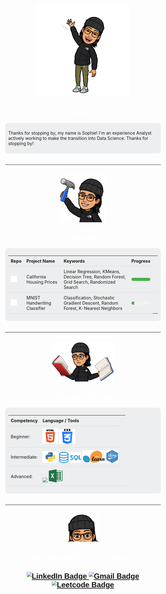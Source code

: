 <html>
<head>
  <title>Howdy!</title>
  <style>
    h1{
      color: #FFF;
      font-family: Arial, sans-serif;
      font-size: 30px;
      text-align: center;
    }
    h2{
      color: #FFF;
      font-family: Arial, sans-serif;
      font-size: 24px;
      text-align: center;
    }
    .callout-box {
      border: ipx solid #ccc;
      background-color: rgba(172, 174, 180, 0.2);
      border-radius: 10px;
      padding: 10px;
      margin-bottom: 5px
    }
     /* Style for the progress bars */
    .progress-bar {
      width: 100%;
      height: 10px;
      background-color: #f2f2f2;
      border-radius: 10px;
      overflow: hidden;
    }
    .progress-bar .progress {
      height: 100%;
      background-color: #4caf50;
    }
    /* Optional styling for the table */
    table {
      width: 100%;
      border-collapse: collapse;
    }
    th, td {
      padding: 8px;
      text-align: left;
      border-bottom: 1px solid #ddd;
      }
  </style>
</head>
<body>
  <div id="header" align="center">
    <img src="images/howdy.PNG" alt="Local Image" width="300"/>
  </div>
  <h2>Howdy 🤠</h2>
  <div class="callout-box">
    <p>Thanks for stopping by, my name is Sophie! I'm an experience Analyst actively working to make the transition into Data Science. Thanks for stopping by!</p>
  </div>

  <br>
  <hr>
  <br>

  <div id="header" align="center">
    <img src="images/projects.PNG" alt="Local Image" width="150"/>
  </div>
  <h2>Projects</h2>
  <div class="callout-box">
    <div id="projects-table">
    <table>
      <tr>
        <th>Repo</th>
        <th>Project Name</th>
        <th>Keywords</th>
        <th>Progress</th>
      </tr>
      <tr>
        <td><a href="https://github.com/srmarshall0/machine_learning_projects.git">
              <img src="images/github.PNG" alt="Machine Learning Projects" width=20></a></td>
        <td>California Housing Prices</td>
        <td>Linear Regression, KMeans, Decision Tree, Random Forest, Grid Search, Randomized Search</td>
        <td> 
          <div class="progress-bar">
            <div class="progress" style="width: 100%;"></div>
          </div>
          <td>
        </td>
      </tr>
      <tr>
        <td><a href="https://github.com/srmarshall0/machine_learning_projects.git">
              <img src="images/github.PNG" alt="Machine Learning Projects" width=20></a></td>
        <td>MNIST Handwriting Classifier</td>
        <td>Classification, Stochastic Gradient Descent, Random Forest, K-Nearest Neighbors </td>
        <td>
          <div class="progress-bar">
            <div class="progress" style="width: 15%;"></div>
          </div>
        </td>
      </tr>
      </table>
    </div>
  </div>

  <br>
  <hr>
  <br>

  <div id="header" align="center">
    <img src="images/languages_and_tools.PNG" alt="Local Image" width="200"/>
  </div>
  <h2>Language and Tools</h2>
  <div class="callout-box">
    <div id="projects-table">
    <table>
      <tr>
        <th>Competency</th>
        <th>Language / Tools</th>
      </tr>
      <tr>
        <td>Beginner:</td>
        <td><img src="images/html.png" width=50>
            <img src="images/css.png" width=52>
        </td>
      </tr>
      <tr>
        <td>Intermediate:</td>
        <td><img src="images/python.png" width=50>
            <img src="images/sql.png" width=70>
            <img src="images/sklearn.png" width=75>
            <img src="images/r_shiny.png" width=37>
        </td>
      </tr>
      <tr>
        <td>Advanced:</td>
        <td><img src="images/r.png" width=50>
            <img src="images/excel.png" width=45>
        </td>
        <td></td>
      </tr>
    </table>
    </div>
  </div>

  <br>
  <hr>
  <br>

  <div id="header" align="center">
    <img src="images/still_here.PNG" alt="Local Image" width="100"/>
  </div>


  <h2>Still Reading? Let's Connect!<h2>
  <div id="badges">
  <a href="https://www.linkedin.com/in/sophie-marshall-07592a192/">
    <img src="https://img.shields.io/badge/LinkedIn-blue?style=for-the-badge&logo=linkedin&logoColor=white" alt="LinkedIn Badge"/>
  </a>
  <a href="mailto:sophie.marshall98@gmail.com?subject=GitHub Connection:">
    <img src="https://img.shields.io/badge/Gmail-red?style=for-the-badge&logo=gmail&logoColor=white" alt="Gmail Badge"/>
  </a>
  <a href="https://leetcode.com/srmarshall2/">
    <img src="https://img.shields.io/badge/Leetcode-black?style=for-the-badge&logo=leetcode&logoColor=white" alt="Leetcode Badge"/>
  </a>
</div>
</html>

